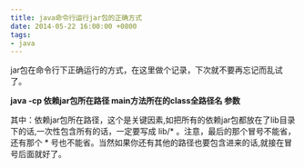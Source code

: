 ```yaml
---
title: java命令行运行jar包的正确方式
date: 2014-05-22 16:00:00 +0800
tags:
- java
---
```


jar包在命令行下正确运行的方式，在这里做个记录，下次就不要再忘记而乱试了。

**java -cp 依赖jar包所在路径 main方法所在的class全路径名 参数**

其中：依赖jar包所在路径，这个是关键因素,如把所有的依赖jar包都放在了lib目录下的话,一次性包含所有的话，一定要写成 lib/* 。注意，最后的那个冒号不能省，还有那个 * 号也不能省。当然如果你还有其他的路径也要包含进来的话,就接在冒号后面就好了。
